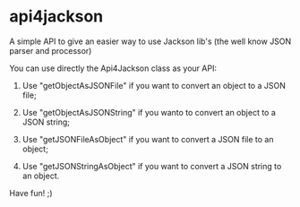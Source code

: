 # api4jackson
A simple API to give an easier way to use Jackson lib's (the well know JSON parser and processor)

You can use directly the Api4Jackson class as your API:

1) Use "getObjectAsJSONFile" if you want to convert an object to a JSON file;

2) Use "getObjectAsJSONString" if you wanto to convert an object to a JSON string;

3) Use "getJSONFileAsObject" if you want to convert a JSON file to an object;

4) Use "getJSONStringAsObject" if you want to convert a JSON string to an object.

Have fun! ;)
